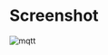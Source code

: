 # Screenshot
![mqtt](https://github.com/user-attachments/assets/aa4a1a41-e05a-4ddf-9f30-f7c03005b709)
